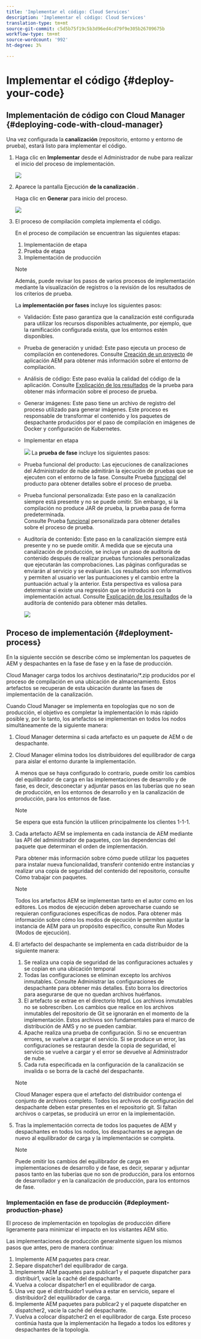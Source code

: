```yaml
---
title: 'Implementar el código: Cloud Services'
description: 'Implementar el código: Cloud Services'
translation-type: tm+mt
source-git-commit: c5d5b75f19c5b3d96ed4cd79f9e305b26709675b
workflow-type: tm+mt
source-wordcount: '992'
ht-degree: 3%

---
```



# Implementar el código {#deploy-your-code}

## Implementación de código con Cloud Manager {#deploying-code-with-cloud-manager}

Una vez configurada la **canalización** (repositorio, entorno y entorno de prueba), estará listo para implementar el código.

1. Haga clic en **Implementar** desde el Administrador de nube para realizar el inicio del proceso de implementación.

   ![](assets/deploy-code1.png)


1. Aparece la pantalla Ejecución **de la canalización** .

   Haga clic en **Generar** para inicio del proceso.

   ![](assets/deploy-code2.png)

1. El proceso de compilación completa implementa el código.

   En el proceso de compilación se encuentran las siguientes etapas:

   1. Implementación de etapa
   1. Prueba de etapa
   1. Implementación de producción

   >[!NOTE]
   >
   >Además, puede revisar los pasos de varios procesos de implementación mediante la visualización de registros o la revisión de los resultados de los criterios de prueba.

   La **implementación por fases** incluye los siguientes pasos:

   * Validación: Este paso garantiza que la canalización esté configurada para utilizar los recursos disponibles actualmente, por ejemplo, que la ramificación configurada exista, que los entornos estén disponibles.
   * Prueba de generación y unidad: Este paso ejecuta un proceso de compilación en contenedores. Consulte [Creación de un proyecto](/help/onboarding/getting-access-to-aem-in-cloud/creating-aem-application-project.md) de aplicación AEM para obtener más información sobre el entorno de compilación.
   * Análisis de código: Este paso evalúa la calidad del código de la aplicación. Consulte [Explicación de los resultados](/help/implementing/developing/introduction/understand-test-results.md) de la prueba para obtener más información sobre el proceso de prueba.
   * Generar imágenes: Este paso tiene un archivo de registro del proceso utilizado para generar imágenes. Este proceso es responsable de transformar el contenido y los paquetes de despachante producidos por el paso de compilación en imágenes de Docker y configuración de Kubernetes.
   * Implementar en etapa

      ![](assets/stage-deployment.png)
   La **prueba de fase** incluye los siguientes pasos:

   * Prueba funcional del producto: Las ejecuciones de canalizaciones del Administrador de nube admitirán la ejecución de pruebas que se ejecuten con el entorno de la fase.
Consulte Prueba [funcional](/help/implementing/developing/introduction/understand-test-results.md#product-functional-testing) del producto para obtener detalles sobre el proceso de prueba.

   * Prueba funcional personalizada: Este paso en la canalización siempre está presente y no se puede omitir. Sin embargo, si la compilación no produce JAR de prueba, la prueba pasa de forma predeterminada.\
      Consulte Prueba [funcional](/help/implementing/developing/introduction/understand-test-results.md#custom-functional-testing) personalizada para obtener detalles sobre el proceso de prueba.

   * Auditoría de contenido: Este paso en la canalización siempre está presente y no se puede omitir. A medida que se ejecuta una canalización de producción, se incluye un paso de auditoría de contenido después de realizar pruebas funcionales personalizadas que ejecutarán las comprobaciones. Las páginas configuradas se enviarán al servicio y se evaluarán. Los resultados son informativos y permiten al usuario ver las puntuaciones y el cambio entre la puntuación actual y la anterior. Esta perspectiva es valiosa para determinar si existe una regresión que se introducirá con la implementación actual.
Consulte [Explicación de los resultados](/help/implementing/developing/introduction/understand-test-results.md#content-audit-testing) de la auditoría de contenido para obtener más detalles.

      ![](assets/testing-tab.png)





## Proceso de implementación {#deployment-process}

En la siguiente sección se describe cómo se implementan los paquetes de AEM y despachantes en la fase de fase y en la fase de producción.

Cloud Manager carga todos los archivos destinatario/*.zip producidos por el proceso de compilación en una ubicación de almacenamiento.  Estos artefactos se recuperan de esta ubicación durante las fases de implementación de la canalización.

Cuando Cloud Manager se implementa en topologías que no son de producción, el objetivo es completar la implementación lo más rápido posible y, por lo tanto, los artefactos se implementan en todos los nodos simultáneamente de la siguiente manera:

1. Cloud Manager determina si cada artefacto es un paquete de AEM o de despachante.
1. Cloud Manager elimina todos los distribuidores del equilibrador de carga para aislar el entorno durante la implementación.

   A menos que se haya configurado lo contrario, puede omitir los cambios del equilibrador de carga en las implementaciones de desarrollo y de fase, es decir, desconectar y adjuntar pasos en las tuberías que no sean de producción, en los entornos de desarrollo y en la canalización de producción, para los entornos de fase.

   >[!NOTE]
   >
   >Se espera que esta función la utilicen principalmente los clientes 1-1-1.

1. Cada artefacto AEM se implementa en cada instancia de AEM mediante las API del administrador de paquetes, con las dependencias del paquete que determinan el orden de implementación.

   Para obtener más información sobre cómo puede utilizar los paquetes para instalar nueva funcionalidad, transferir contenido entre instancias y realizar una copia de seguridad del contenido del repositorio, consulte Cómo trabajar con paquetes.

   >[!NOTE]
   >
   >Todos los artefactos AEM se implementan tanto en el autor como en los editores. Los modos de ejecución deben aprovecharse cuando se requieran configuraciones específicas de nodos. Para obtener más información sobre cómo los modos de ejecución le permiten ajustar la instancia de AEM para un propósito específico, consulte Run Modes (Modos de ejecución).

1. El artefacto del despachante se implementa en cada distribuidor de la siguiente manera:

   1. Se realiza una copia de seguridad de las configuraciones actuales y se copian en una ubicación temporal
   1. Todas las configuraciones se eliminan excepto los archivos inmutables. Consulte Administrar las configuraciones de despachante para obtener más detalles. Esto borra los directorios para asegurarse de que no quedan archivos huérfanos.
   1. El artefacto se extrae en el directorio httpd.  Los archivos inmutables no se sobrescriben. Los cambios que realice en los archivos inmutables del repositorio de Git se ignorarán en el momento de la implementación.  Estos archivos son fundamentales para el marco de distribución de AMS y no se pueden cambiar.
   1. Apache realiza una prueba de configuración. Si no se encuentran errores, se vuelve a cargar el servicio. Si se produce un error, las configuraciones se restauran desde la copia de seguridad, el servicio se vuelve a cargar y el error se devuelve al Administrador de nube.
   1. Cada ruta especificada en la configuración de la canalización se invalida o se borra de la caché del despachante.

   >[!NOTE]
   >
   >Cloud Manager espera que el artefacto del distribuidor contenga el conjunto de archivos completo.  Todos los archivos de configuración del despachante deben estar presentes en el repositorio git. Si faltan archivos o carpetas, se producirá un error en la implementación.

1. Tras la implementación correcta de todos los paquetes de AEM y despachantes en todos los nodos, los despachantes se agregan de nuevo al equilibrador de carga y la implementación se completa.

   >[!NOTE]
   >
   >Puede omitir los cambios del equilibrador de carga en implementaciones de desarrollo y de fase, es decir, separar y adjuntar pasos tanto en las tuberías que no son de producción, para los entornos de desarrollador y en la canalización de producción, para los entornos de fase.

### Implementación en fase de producción {#deployment-production-phase}

El proceso de implementación en topologías de producción difiere ligeramente para minimizar el impacto en los visitantes AEM sitio.

Las implementaciones de producción generalmente siguen los mismos pasos que antes, pero de manera continua:

1. Implemente AEM paquetes para crear.
1. Separe dispatcher1 del equilibrador de carga.
1. Implemente AEM paquetes para publicar1 y el paquete dispatcher para distribuir1, vacíe la caché del despachante.
1. Vuelva a colocar dispatcher1 en el equilibrador de carga.
1. Una vez que el distribuidor1 vuelva a estar en servicio, separe el distribuidor2 del equilibrador de carga.
1. Implemente AEM paquetes para publicar2 y el paquete dispatcher en dispatcher2, vacíe la caché del despachante.
1. Vuelva a colocar dispatcher2 en el equilibrador de carga.
Este proceso continúa hasta que la implementación ha llegado a todos los editores y despachantes de la topología.


